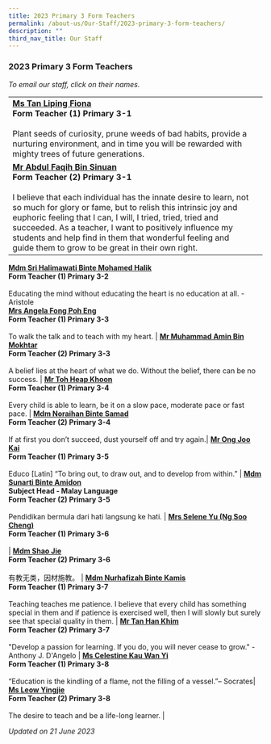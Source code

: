 ```yaml
---
title: 2023 Primary 3 Form Teachers
permalink: /about-us/Our-Staff/2023-primary-3-form-teachers/
description: ""
third_nav_title: Our Staff
---
```

### 2023 Primary 3 Form Teachers


*To email our staff, click on their names.*

|  |  |
|---|---|
[**Ms Tan Liping Fiona**](mailto:tan_liping_fiona@moe.edu.sg)<br>**Form Teacher (1) Primary 3-1**<br><br>Plant seeds of curiosity, prune weeds of bad habits, provide a nurturing environment, and in time you will be rewarded with mighty trees of future generations. |
[**Mr Abdul Faqih Bin Sinuan**](mailto:abdul_faqih_sinuan@moe.edu.sg)<br>**Form Teacher (2) Primary 3-1**<br><br>I believe that each individual has the innate desire to learn, not so much for glory or fame, but to relish this intrinsic joy and euphoric feeling that I can, I will, I tried, tried, tried and succeeded. As a teacher, I want to positively influence my students and help find in them that wonderful feeling and guide them to grow to be great in their own right. |
[**Mdm Sri Halimawati Binte Mohamed Halik**](mailto:Sri_Halikmawati_Mohamed_Halik_A@schools.gov.sg)<br>**Form Teacher (1) Primary 3-2**<br><br> Educating the mind without educating the heart is no education at all. - Aristole  
[**Mrs Angela Fong Poh Eng**](mailto:ng_poh_eng@moe.edu.sg)<br>**Form Teacher (1) Primary 3-3**<br><br>To walk the talk and to teach with my heart. |
[**Mr Muhammad Amin Bin Mokhtar**](mailto:muhammad_amin_mokhtar@moe.edu.sg)<br>**Form Teacher (2) Primary 3-3**<br><br>A belief lies at the heart of what we do. Without the belief, there can be no success. |
[**Mr Toh Heap Khoon**](mailto:toh_heap_khoon@moe.edu.sg)<br>**Form Teacher (1) Primary 3-4**<br><br>Every child is able to learn, be it on a slow pace, moderate pace or fast pace.  |
[**Mdm Noraihan Binte Samad**](mailto:noraihan_samad@moe.edu.sg)<br>**Form Teacher (2) Primary 3-4**<br><br>If at first you don’t succeed, dust yourself off and try again.|
[**Mr Ong Joo Kai**](mailto:ong_joo_kai@moe.edu.sg)<br>**Form Teacher (1) Primary 3-5**<br><br>Educo [Latin] “To bring out, to draw out, and to develop from within.”  |
[**Mdm Sunarti Binte Amidon**](mailto:sunarti_amidon@moe.edu.sg)<br>**Subject Head - Malay Language<br>Form Teacher (2) Primary 3-5**<br><br>Pendidikan bermula dari hati langsung ke hati.  |
 [**Mrs Selene Yu (Ng Soo Cheng)**](mailto:ng_soo_cheng@moe.edusg) <br>**Form Teacher (1) Primary 3-6**<br><br>|
 [**Mdm Shao Jie**](mailto:shao_jie@moe.edu.sg)<br>**Form Teacher (2) Primary 3-6**<br><br>有教无类，因材施教。 |
[**Mdm Nurhafizah Binte Kamis**](mailto:nurhafizah_kamis@moe.edu.sg)<br>**Form Teacher (1) Primary 3-7**<br><br>Teaching teaches me patience. I believe that every child has something special in them and if patience is exercised well, then I will slowly but surely see that special quality in them. |
[**Mr Tan Han Khim**](mailto:tan_han_khim@moe.edu.sg)<br>**Form Teacher (2) Primary 3-7**<br><br>"Develop a passion for learning. If you do, you will never cease to grow." - Anthony J. D'Angelo  |
[**Ms Celestine Kau Wan Yi**](mailto:celestine_kau_wan_yi@moe.edu.sg)<br>**Form Teacher (1) Primary 3-8**<br><br> “Education is the kindling of a flame, not the filling of a vessel.”– Socrates|
 [**Ms Leow Yingjie**](mailto:leow_ying_jie@moe.edu.sg)<br>**Form Teacher (2) Primary 3-8**<br><br>The desire to teach and be a life-long learner.  |

*Updated on 21 June 2023*
